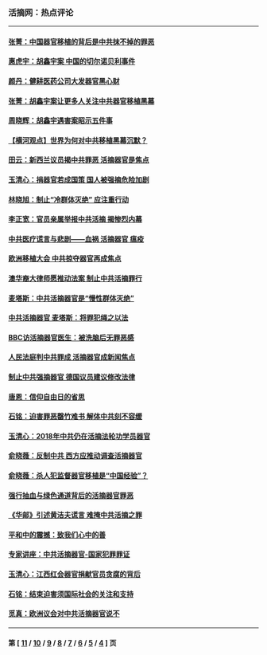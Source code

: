 ### 活摘网：热点评论
---
#### [张菁：中国器官移植的背后是中共抹不掉的罪恶](../../pages/nf5879/n13974977.md?08230430) 
#### [惠虎宇：胡鑫宇案 中国的切尔诺贝利事件](../../pages/nf5879/n13942916.md?08230430) 
#### [颜丹：健耕医药公司大发器官黑心财](../../pages/nf5879/n13940134.md?08230430) 
#### [张菁：胡鑫宇案让更多人关注中共器官移植黑幕](../../pages/nf5879/n13929073.md?08230430) 
#### [周晓辉：胡鑫宇遇害案昭示五件事](../../pages/nf5879/n13921870.md?08230430) 
#### [【横河观点】世界为何对中共移植黑幕沉默？](../../pages/nf5879/n13244249.md?08230430) 
#### [田云：新西兰议员揭中共罪恶 活摘器官是焦点](../../pages/nf5879/n13070629.md?08230430) 
#### [玉清心：捐器官若成国策 国人被强摘危险加剧](../../pages/nf5879/n12802713.md?08230430) 
#### [林晓旭：制止“冷群体灭绝” 应注重行动](../../pages/nf5879/n12779736.md?08230430) 
#### [李正宽：官员亲属举报中共活摘 揭惨烈内幕](../../pages/nf5879/n12684490.md?08230430) 
#### [中共医疗谎言与悲剧——血祸 活摘器官 瘟疫](../../pages/nf5879/n12372103.md?08230430) 
#### [欧洲移植大会 中共掠夺器官再成焦点](../../pages/nf5879/n11538883.md?08230430) 
#### [澳华裔大律师愿推动法案 制止中共活摘罪行](../../pages/nf5879/n11377039.md?08230430) 
#### [麦塔斯：中共活摘器官是“慢性群体灭绝”](../../pages/nf5879/n11350529.md?08230430) 
#### [中共活摘器官 麦塔斯：将罪犯绳之以法](../../pages/nf5879/n11347973.md?08230430) 
#### [BBC访活摘器官医生：被洗脑后无罪恶感](../../pages/nf5879/n11335935.md?08230430) 
#### [人民法庭判中共罪成 活摘器官成新闻焦点](../../pages/nf5879/n11331578.md?08230430) 
#### [制止中共强摘器官 德国议员建议修改法律](../../pages/nf5879/n11249451.md?08230430) 
#### [唐恩：信仰自由日的省思](../../pages/nf5879/n11003525.md?08230430) 
#### [石铭：迫害罪恶罄竹难书  解体中共刻不容缓](../../pages/nf5879/n10942855.md?08230430) 
#### [玉清心：2018年中共仍在活摘法轮功学员器官](../../pages/nf5879/n10914646.md?08230430) 
#### [俞晓薇：反制中共 西方应推动调查活摘器官](../../pages/nf5879/n10794671.md?08230430) 
#### [俞晓薇：杀人犯监督器官移植是“中国经验”？](../../pages/nf5879/n10466427.md?08230430) 
#### [强行抽血与绿色通道背后的活摘器官罪恶](../../pages/nf5879/n10004708.md?08230430) 
#### [《华邮》引述黄洁夫谎言 难掩中共活摘之罪](../../pages/nf5879/n9642309.md?08230430) 
#### [平和中的震撼：致我们心中的善](../../pages/nf5879/n9021123.md?08230430) 
#### [专家讲座：中共活摘器官-国家犯罪罪证](../../pages/nf5879/n8828153.md?08230430) 
#### [玉清心：江西红会器官捐献官员贪腐的背后](../../pages/nf5879/n8522122.md?08230430) 
#### [石铭：结束迫害须国际社会的关注和支持](../../pages/nf5879/n8443497.md?08230430) 
#### [觅真：欧洲议会对中共活摘器官说不](../../pages/nf5879/n8337486.md?08230430) 

---
#### 第 [ [11](./11.md?08230430) / [10](./10.md?08230430) / [9](./9.md?08230430) / [8](./8.md?08230430) / [7](./7.md?08230430) / [6](./6.md?08230430) / [5](./5.md?08230430) / [4](./4.md?08230430) ] 页
